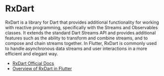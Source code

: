 # RxDart

RxDart is a library for Dart that provides additional functionality for working with reactive programming, specifically with the Streams and Observables classes. It extends the standard Dart Streams API and provides additional features such as the ability to transform and combine streams, and to compose and chain streams together. In Flutter, RxDart is commonly used to handle asynchronous data streams and user interactions in a more efficient and elegant way.

- [RxDart Official Docs](https://pub.dev/documentation/rxdart/latest)
- [Overview of RxDart in Flutter](https://docs.flutter.dev/development/data-and-backend/state-mgmt/options#bloc--rx)
